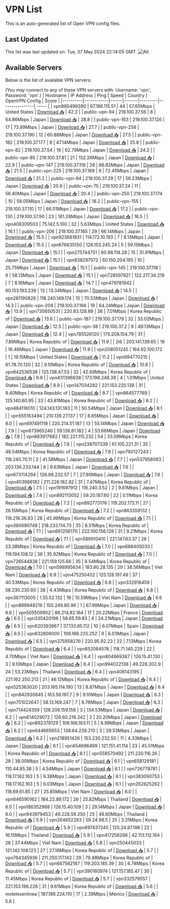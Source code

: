 # VPN List

This is an auto-generated list of Open VPN config files.

## Last Updated

This list was last updated on: Tue, 07 May 2024 22:14:05 GMT.
![Alt](https://repobeats.axiom.co/api/embed/186b98318ef1479477931607c1ad7d823f12451f.svg "Repobeats analytics image")

## Available Servers

Below is the list of available VPN servers:

(You may connect to any of these VPN servers with: Username: 'vpn', Password: 'vpn'.)
| Hostname | IP Address | Ping | Speed | Country | OpenVPN Config | Score |
|----------|------------|------|-------|---------|----------------| ----- |
| vpn880499390 | 67.188.115.51 | 44 | 57.65Mbps | United States | [Download 📥](./configs/server_0_US.ovpn) | 42.2 |
| public-vpn-94 | 219.100.37.56 | 8 | 64.86Mbps | Japan | [Download 📥](./configs/server_1_JP.ovpn) | 28.8 |
| public-vpn-163 | 219.100.37.126 | 17 | 73.89Mbps | Japan | [Download 📥](./configs/server_2_JP.ovpn) | 27.7 |
| public-vpn-258 | 219.100.37.190 | 12 | 60.88Mbps | Japan | [Download 📥](./configs/server_3_JP.ovpn) | 27.5 |
| public-vpn-182 | 219.100.37.177 | 9 | 47.14Mbps | Japan | [Download 📥](./configs/server_4_JP.ovpn) | 25.8 |
| public-vpn-82 | 219.100.37.54 | 19 | 62.79Mbps | Japan | [Download 📥](./configs/server_5_JP.ovpn) | 24.2 |
| public-vpn-85 | 219.100.37.81 | 21 | 152.26Mbps | Japan | [Download 📥](./configs/server_6_JP.ovpn) | 22.9 |
| public-vpn-147 | 219.100.37.119 | 28 | 66.82Mbps | Japan | [Download 📥](./configs/server_7_JP.ovpn) | 21.5 |
| public-vpn-225 | 219.100.37.169 | 9 | 72.45Mbps | Japan | [Download 📥](./configs/server_8_JP.ovpn) | 21.2 |
| public-vpn-84 | 219.100.37.29 | 17 | 56.23Mbps | Japan | [Download 📥](./configs/server_9_JP.ovpn) | 20.9 |
| public-vpn-75 | 219.100.37.24 | 11 | 56.40Mbps | Japan | [Download 📥](./configs/server_10_JP.ovpn) | 20.4 |
| public-vpn-250 | 219.100.37.174 | 10 | 58.05Mbps | Japan | [Download 📥](./configs/server_11_JP.ovpn) | 18.2 |
| public-vpn-155 | 219.100.37.110 | 17 | 66.01Mbps | Japan | [Download 📥](./configs/server_12_JP.ovpn) | 17.2 |
| public-vpn-130 | 219.100.37.90 | 23 | 161.28Mbps | Japan | [Download 📥](./configs/server_13_JP.ovpn) | 16.5 |
| vpn408309503 | 75.142.5.100 | 32 | 5.63Mbps | United States | [Download 📥](./configs/server_14_US.ovpn) | 16.1 |
| public-vpn-206 | 219.100.37.165 | 29 | 66.14Mbps | Japan | [Download 📥](./configs/server_15_JP.ovpn) | 15.5 |
| vpn923661831 | 114.172.10.193 | 7 | 8.13Mbps | Japan | [Download 📥](./configs/server_16_JP.ovpn) | 15.5 |
| vpn676635150 | 126.153.245.24 | 5 | 59.15Mbps | Japan | [Download 📥](./configs/server_17_JP.ovpn) | 15.1 |
| vpn275744751 | 60.98.114.28 | 15 | 31.91Mbps | Japan | [Download 📥](./configs/server_18_JP.ovpn) | 15.1 |
| vpn838297072 | 60.150.204.195 | 10 | 25.75Mbps | Japan | [Download 📥](./configs/server_19_JP.ovpn) | 15.1 |
| public-vpn-145 | 219.100.37.118 | 9 | 58.13Mbps | Japan | [Download 📥](./configs/server_20_JP.ovpn) | 15.1 |
| vpn728597821 | 122.217.34.219 | 7 | 8.16Mbps | Japan | [Download 📥](./configs/server_21_JP.ovpn) | 14.7 |
| vpn479781942 | 60.153.193.239 | 13 | 13.34Mbps | Japan | [Download 📥](./configs/server_22_JP.ovpn) | 14.5 |
| vpn281190826 | 118.240.149.174 | 10 | 70.53Mbps | Japan | [Download 📥](./configs/server_23_JP.ovpn) | 14.3 |
| public-vpn-208 | 219.100.37.166 | 19 | 64.24Mbps | Japan | [Download 📥](./configs/server_24_JP.ovpn) | 13.9 |
| vpn730650531 | 220.83.128.89 | 36 | 7.01Mbps | Korea Republic of | [Download 📥](./configs/server_25_KR.ovpn) | 13.6 |
| public-vpn-187 | 219.100.37.179 | 32 | 33.02Mbps | Japan | [Download 📥](./configs/server_26_JP.ovpn) | 12.5 |
| public-vpn-38 | 219.100.37.2 | 9 | 49.13Mbps | Japan | [Download 📥](./configs/server_27_JP.ovpn) | 12.4 |
| vpn785526120 | 175.208.154.79 | 31 | 7.89Mbps | Korea Republic of | [Download 📥](./configs/server_28_KR.ovpn) | 11.9 |
| 2i6 | 203.141.139.65 | 19 | 16.46Mbps | Japan | [Download 📥](./configs/server_29_JP.ovpn) | 11.9 |
| vpn208051245 | 164.92.100.172 | 1 | 19.15Mbps | United States | [Download 📥](./configs/server_30_US.ovpn) | 11.2 |
| vpn994770215 | 61.78.70.120 | 32 | 9.10Mbps | Korea Republic of | [Download 📥](./configs/server_31_KR.ovpn) | 10.8 |
| vpn842536538 | 125.138.47.53 | 32 | 42.69Mbps | Korea Republic of | [Download 📥](./configs/server_32_KR.ovpn) | 9.9 |
| vpn431396938 | 173.198.248.39 | 4 | 1.01Mbps | United States | [Download 📥](./configs/server_33_US.ovpn) | 8.9 |
| vpn147034282 | 221.153.220.139 | 31 | 9.40Mbps | Korea Republic of | [Download 📥](./configs/server_34_KR.ovpn) | 8.7 |
| vpn864577769 | 125.140.60.95 | 33 | 43.81Mbps | Korea Republic of | [Download 📥](./configs/server_35_KR.ovpn) | 8.2 |
| vpn464116010 | 124.143.131.183 | 11 | 50.54Mbps | Japan | [Download 📥](./configs/server_36_JP.ovpn) | 8.1 |
| vpn555163494 | 210.139.27.137 | 17 | 8.65Mbps | Japan | [Download 📥](./configs/server_37_JP.ovpn) | 8.0 |
| vpn697491118 | 220.214.51.187 | 13 | 55.14Mbps | Japan | [Download 📥](./configs/server_38_JP.ovpn) | 7.9 |
| vpn673965240 | 59.136.81.182 | 4 | 53.66Mbps | Japan | [Download 📥](./configs/server_39_JP.ovpn) | 7.8 |
| vpn883917682 | 182.221.115.232 | 54 | 33.09Mbps | Korea Republic of | [Download 📥](./configs/server_40_KR.ovpn) | 7.8 |
| vpn238707339 | 61.105.221.31 | 35 | 48.54Mbps | Korea Republic of | [Download 📥](./configs/server_41_KR.ovpn) | 7.8 |
| vpn790127243 | 118.240.70.11 | 2 | 41.58Mbps | Japan | [Download 📥](./configs/server_42_JP.ovpn) | 7.7 |
| vpn537958063 | 203.136.233.144 | 6 | 9.63Mbps | Japan | [Download 📥](./configs/server_43_JP.ovpn) | 7.6 |
| vpn673114294 | 126.99.232.57 | 7 | 27.90Mbps | Japan | [Download 📥](./configs/server_44_JP.ovpn) | 7.6 |
| vpn403986182 | 211.226.182.82 | 31 | 7.47Mbps | Korea Republic of | [Download 📥](./configs/server_45_KR.ovpn) | 7.5 |
| vpn191697912 | 118.240.3.52 | 2 | 9.81Mbps | Japan | [Download 📥](./configs/server_46_JP.ovpn) | 7.4 |
| vpn892113052 | 59.20.187.60 | 22 | 0.11Mbps | Korea Republic of | [Download 📥](./configs/server_47_KR.ovpn) | 7.2 |
| vpn892773176 | 119.202.173.11 | 27 | 26.15Mbps | Korea Republic of | [Download 📥](./configs/server_48_KR.ovpn) | 7.2 |
| vpn863359132 | 118.216.36.83 | 28 | 45.99Mbps | Korea Republic of | [Download 📥](./configs/server_49_KR.ovpn) | 7.1 |
| vpn380690749 | 218.233.114.73 | 35 | 8.51Mbps | Korea Republic of | [Download 📥](./configs/server_50_KR.ovpn) | 7.1 |
| vpn661256170 | 222.100.156.139 | 31 | 9.21Mbps | Korea Republic of | [Download 📥](./configs/server_51_KR.ovpn) | 7.1 |
| vpn589910410 | 221.147.63.37 | 28 | 23.38Mbps | Korea Republic of | [Download 📥](./configs/server_52_KR.ovpn) | 7.0 |
| vpn688405033 | 119.194.108.12 | 36 | 35.92Mbps | Korea Republic of | [Download 📥](./configs/server_53_KR.ovpn) | 7.0 |
| vpn726544838 | 221.159.125.66 | 35 | 8.54Mbps | Korea Republic of | [Download 📥](./configs/server_54_KR.ovpn) | 7.0 |
| vpn598995634 | 183.80.28.135 | 29 | 38.56Mbps | Viet Nam | [Download 📥](./configs/server_55_VN.ovpn) | 6.9 |
| vpn475250452 | 125.128.197.49 | 37 | 40.53Mbps | Korea Republic of | [Download 📥](./configs/server_56_KR.ovpn) | 6.8 |
| vpn332918459 | 58.230.230.60 | 38 | 4.43Mbps | Korea Republic of | [Download 📥](./configs/server_57_KR.ovpn) | 6.8 |
| vpn367113005 | 1.55.52.132 | 19 | 10.59Mbps | Viet Nam | [Download 📥](./configs/server_58_VN.ovpn) | 6.6 |
| vpn898948219 | 150.249.80.96 | 1 | 67.99Mbps | Japan | [Download 📥](./configs/server_59_JP.ovpn) | 6.6 |
| vpn505509902 | 86.214.82.164 | 17 | 20.22Mbps | France | [Download 📥](./configs/server_60_FR.ovpn) | 6.5 |
| vpn335420198 | 58.65.59.83 | 4 | 24.21Mbps | Japan | [Download 📥](./configs/server_61_JP.ovpn) | 6.5 |
| vpn620393967 | 37.133.85.112 | 10 | 6.07Mbps | Spain | [Download 📥](./configs/server_62_ES.ovpn) | 6.5 |
| vpn632806000 | 106.168.225.252 | 9 | 6.03Mbps | Japan | [Download 📥](./configs/server_63_JP.ovpn) | 6.5 |
| vpn375958276 | 220.95.92.23 | 22 | 7.13Mbps | Korea Republic of | [Download 📥](./configs/server_64_KR.ovpn) | 6.4 |
| vpn852084576 | 118.71.140.229 | 22 | 4.70Mbps | Viet Nam | [Download 📥](./configs/server_65_VN.ovpn) | 6.4 |
| vpn804869387 | 126.15.41.130 | 3 | 9.10Mbps | Japan | [Download 📥](./configs/server_66_JP.ovpn) | 6.4 |
| vpn994022138 | 49.228.202.9 | 24 | 53.23Mbps | Thailand | [Download 📥](./configs/server_67_TH.ovpn) | 6.4 |
| vpn408143195 | 221.162.250.213 | 21 | 46.12Mbps | Korea Republic of | [Download 📥](./configs/server_68_KR.ovpn) | 6.4 |
| vpn525363020 | 203.165.114.190 | 13 | 8.87Mbps | Japan | [Download 📥](./configs/server_69_JP.ovpn) | 6.4 |
| vpn842930845 | 163.58.197.7 | 9 | 9.10Mbps | Japan | [Download 📥](./configs/server_70_JP.ovpn) | 6.3 |
| vpn751022647 | 58.13.169.247 | 7 | 9.76Mbps | Japan | [Download 📥](./configs/server_71_JP.ovpn) | 6.3 |
| vpn714424359 | 126.206.159.158 | 3 | 134.53Mbps | Japan | [Download 📥](./configs/server_72_JP.ovpn) | 6.2 |
| vpn614029072 | 126.60.216.242 | 2 | 20.20Mbps | Japan | [Download 📥](./configs/server_73_JP.ovpn) | 6.2 |
| vpn892378129 | 106.166.163.11 | 5 | 8.99Mbps | Japan | [Download 📥](./configs/server_74_JP.ovpn) | 6.2 |
| vpn644665653 | 138.64.239.210 | 3 | 29.53Mbps | Japan | [Download 📥](./configs/server_75_JP.ovpn) | 6.2 |
| vpn218951426 | 153.230.232.50 | 11 | 4.33Mbps | Japan | [Download 📥](./configs/server_76_JP.ovpn) | 6.1 |
| vpn654696499 | 121.151.41.114 | 23 | 45.51Mbps | Korea Republic of | [Download 📥](./configs/server_77_KR.ovpn) | 6.1 |
| vpn558570492 | 211.230.116.26 | 28 | 38.00Mbps | Korea Republic of | [Download 📥](./configs/server_78_KR.ovpn) | 6.1 |
| vpn658129181 | 110.44.85.38 | 5 | 4.54Mbps | Japan | [Download 📥](./configs/server_79_JP.ovpn) | 6.1 |
| vpn726778781 | 118.17.162.163 | 5 | 9.38Mbps | Japan | [Download 📥](./configs/server_80_JP.ovpn) | 6.1 |
| vpn383090753 | 118.17.162.163 | 5 | 6.03Mbps | Japan | [Download 📥](./configs/server_81_JP.ovpn) | 6.1 |
| vpn262625262 | 118.69.61.85 | 27 | 25.85Mbps | Viet Nam | [Download 📥](./configs/server_82_VN.ovpn) | 6.0 |
| vpn646590162 | 184.22.89.172 | 26 | 25.82Mbps | Thailand | [Download 📥](./configs/server_83_TH.ovpn) | 6.0 |
| vpn186352968 | 126.15.40.109 | 3 | 29.14Mbps | Japan | [Download 📥](./configs/server_84_JP.ovpn) | 6.0 |
| vpn943979453 | 49.228.59.250 | 25 | 49.80Mbps | Thailand | [Download 📥](./configs/server_85_TH.ovpn) | 5.9 |
| vpn264652283 | 59.24.98.5 | 25 | 3.31Mbps | Korea Republic of | [Download 📥](./configs/server_86_KR.ovpn) | 5.9 |
| vpn897437245 | 125.24.87.198 | 22 | 16.15Mbps | Thailand | [Download 📥](./configs/server_87_TH.ovpn) | 5.9 |
| vpn417256268 | 42.113.112.164 | 26 | 37.44Mbps | Viet Nam | [Download 📥](./configs/server_88_VN.ovpn) | 5.8 |
| vpn250445033 | 121.142.109.123 | 27 | 27.16Mbps | Korea Republic of | [Download 📥](./configs/server_89_KR.ovpn) | 5.7 |
| vpn764345936 | 211.250.117.142 | 29 | 79.48Mbps | Korea Republic of | [Download 📥](./configs/server_90_KR.ovpn) | 5.7 |
| vpn667562187 | 119.203.185.39 | 30 | 6.78Mbps | Korea Republic of | [Download 📥](./configs/server_91_KR.ovpn) | 5.7 |
| vpn390160974 | 121.157.185.47 | 30 | 11.45Mbps | Korea Republic of | [Download 📥](./configs/server_92_KR.ovpn) | 5.7 |
| vpn332579557 | 221.153.196.226 | 31 | 9.61Mbps | Korea Republic of | [Download 📥](./configs/server_93_KR.ovpn) | 5.6 |
| motelesenlinea | 187.189.224.110 | 17 | 2.39Mbps | Mexico | [Download 📥](./configs/server_94_MX.ovpn) | 5.6 |
